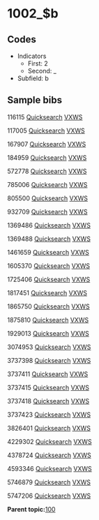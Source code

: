 # 1002\_$b

## Codes

-   Indicators
    -   First: 2
    -   Second: \_
-   Subfield: b

## Sample bibs

116115 [Quicksearch](https://search.library.yale.edu/catalog/116115) [VXWS](http://prodorbis.library.yale.edu:7014/vxws/GetHoldingsService?bibId=116115)

117005 [Quicksearch](https://search.library.yale.edu/catalog/117005) [VXWS](http://prodorbis.library.yale.edu:7014/vxws/GetHoldingsService?bibId=117005)

167907 [Quicksearch](https://search.library.yale.edu/catalog/167907) [VXWS](http://prodorbis.library.yale.edu:7014/vxws/GetHoldingsService?bibId=167907)

184959 [Quicksearch](https://search.library.yale.edu/catalog/184959) [VXWS](http://prodorbis.library.yale.edu:7014/vxws/GetHoldingsService?bibId=184959)

572778 [Quicksearch](https://search.library.yale.edu/catalog/572778) [VXWS](http://prodorbis.library.yale.edu:7014/vxws/GetHoldingsService?bibId=572778)

785006 [Quicksearch](https://search.library.yale.edu/catalog/785006) [VXWS](http://prodorbis.library.yale.edu:7014/vxws/GetHoldingsService?bibId=785006)

805500 [Quicksearch](https://search.library.yale.edu/catalog/805500) [VXWS](http://prodorbis.library.yale.edu:7014/vxws/GetHoldingsService?bibId=805500)

932709 [Quicksearch](https://search.library.yale.edu/catalog/932709) [VXWS](http://prodorbis.library.yale.edu:7014/vxws/GetHoldingsService?bibId=932709)

1369486 [Quicksearch](https://search.library.yale.edu/catalog/1369486) [VXWS](http://prodorbis.library.yale.edu:7014/vxws/GetHoldingsService?bibId=1369486)

1369488 [Quicksearch](https://search.library.yale.edu/catalog/1369488) [VXWS](http://prodorbis.library.yale.edu:7014/vxws/GetHoldingsService?bibId=1369488)

1461659 [Quicksearch](https://search.library.yale.edu/catalog/1461659) [VXWS](http://prodorbis.library.yale.edu:7014/vxws/GetHoldingsService?bibId=1461659)

1605370 [Quicksearch](https://search.library.yale.edu/catalog/1605370) [VXWS](http://prodorbis.library.yale.edu:7014/vxws/GetHoldingsService?bibId=1605370)

1725406 [Quicksearch](https://search.library.yale.edu/catalog/1725406) [VXWS](http://prodorbis.library.yale.edu:7014/vxws/GetHoldingsService?bibId=1725406)

1817451 [Quicksearch](https://search.library.yale.edu/catalog/1817451) [VXWS](http://prodorbis.library.yale.edu:7014/vxws/GetHoldingsService?bibId=1817451)

1865750 [Quicksearch](https://search.library.yale.edu/catalog/1865750) [VXWS](http://prodorbis.library.yale.edu:7014/vxws/GetHoldingsService?bibId=1865750)

1875810 [Quicksearch](https://search.library.yale.edu/catalog/1875810) [VXWS](http://prodorbis.library.yale.edu:7014/vxws/GetHoldingsService?bibId=1875810)

1929013 [Quicksearch](https://search.library.yale.edu/catalog/1929013) [VXWS](http://prodorbis.library.yale.edu:7014/vxws/GetHoldingsService?bibId=1929013)

3074953 [Quicksearch](https://search.library.yale.edu/catalog/3074953) [VXWS](http://prodorbis.library.yale.edu:7014/vxws/GetHoldingsService?bibId=3074953)

3737398 [Quicksearch](https://search.library.yale.edu/catalog/3737398) [VXWS](http://prodorbis.library.yale.edu:7014/vxws/GetHoldingsService?bibId=3737398)

3737411 [Quicksearch](https://search.library.yale.edu/catalog/3737411) [VXWS](http://prodorbis.library.yale.edu:7014/vxws/GetHoldingsService?bibId=3737411)

3737415 [Quicksearch](https://search.library.yale.edu/catalog/3737415) [VXWS](http://prodorbis.library.yale.edu:7014/vxws/GetHoldingsService?bibId=3737415)

3737418 [Quicksearch](https://search.library.yale.edu/catalog/3737418) [VXWS](http://prodorbis.library.yale.edu:7014/vxws/GetHoldingsService?bibId=3737418)

3737423 [Quicksearch](https://search.library.yale.edu/catalog/3737423) [VXWS](http://prodorbis.library.yale.edu:7014/vxws/GetHoldingsService?bibId=3737423)

3826401 [Quicksearch](https://search.library.yale.edu/catalog/3826401) [VXWS](http://prodorbis.library.yale.edu:7014/vxws/GetHoldingsService?bibId=3826401)

4229302 [Quicksearch](https://search.library.yale.edu/catalog/4229302) [VXWS](http://prodorbis.library.yale.edu:7014/vxws/GetHoldingsService?bibId=4229302)

4378724 [Quicksearch](https://search.library.yale.edu/catalog/4378724) [VXWS](http://prodorbis.library.yale.edu:7014/vxws/GetHoldingsService?bibId=4378724)

4593346 [Quicksearch](https://search.library.yale.edu/catalog/4593346) [VXWS](http://prodorbis.library.yale.edu:7014/vxws/GetHoldingsService?bibId=4593346)

5746879 [Quicksearch](https://search.library.yale.edu/catalog/5746879) [VXWS](http://prodorbis.library.yale.edu:7014/vxws/GetHoldingsService?bibId=5746879)

5747206 [Quicksearch](https://search.library.yale.edu/catalog/5747206) [VXWS](http://prodorbis.library.yale.edu:7014/vxws/GetHoldingsService?bibId=5747206)

**Parent topic:**[100](../../tags/100/100.md)

